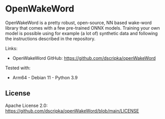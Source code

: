 # OpenWakeWord

OpenWakeWord is a pretty robust, open-source, NN based wake-word library that comes with a few pre-trained ONNX models.
Training your own model is possible using for example (a lot of) synthetic data and following the instructions described in the repository.  
  
Links:
- OpenWakeWord GitHub: https://github.com/dscripka/openWakeWord

Tested with:
- Arm64 - Debian 11 - Python 3.9

## License

Apache License 2.0:  
https://github.com/dscripka/openWakeWord/blob/main/LICENSE  
